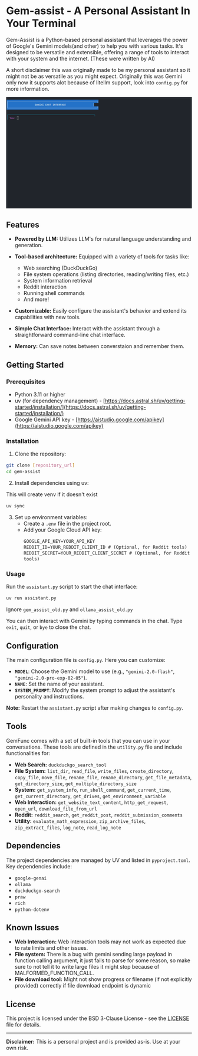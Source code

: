 # Gem-assist - A Personal Assistant In Your Terminal

Gem-Assist is a Python-based personal assistant that leverages the power of Google's Gemini models(and other) to help you with various tasks. It's designed to be versatile and extensible, offering a range of tools to interact with your system and the internet. (These were written by AI)

A short disclaimer this was originally made to be my personal assistant so it might not be as versatile as you might expect. Originally this was Gemini only now it supports alot because of litellm support, look into `config.py` for more information.

<p align="center">
  <img src="images/gem-assist-demo.gif" alt="Gem-Assist Demo" width="600"/>
</p>


## Features

*   **Powered by LLM:** Utilizes LLM's for natural language understanding and generation.

*   **Tool-based architecture:** Equipped with a variety of tools for tasks like:
    *   Web searching (DuckDuckGo)
    *   File system operations (listing directories, reading/writing files, etc.)
    *   System information retrieval
    *   Reddit interaction
    *   Running shell commands
    *   And more!
*   **Customizable:**  Easily configure the assistant's behavior and extend its capabilities with new tools.
*   **Simple Chat Interface:** Interact with the assistant through a straightforward command-line chat interface.
*   **Memory:** Can save notes between converstaion and remember them.

## Getting Started

### Prerequisites

*   Python 3.11 or higher
*   uv (for dependency management) - [https://docs.astral.sh/uv/getting-started/installation/](https://docs.astral.sh/uv/getting-started/installation/)
*   Google Gemini API key - [https://aistudio.google.com/apikey](https://aistudio.google.com/apikey)

### Installation

1.  Clone the repository:
```bash
git clone [repository_url]
cd gem-assist
```

2.  Install dependencies using uv:

This will create venv if it doesn't exist

```bash
uv sync
```

3.  Set up environment variables:
    *   Create a `.env` file in the project root.
    *   Add your Google Cloud API key:
        ```
        GOOGLE_API_KEY=YOUR_API_KEY
        REDDIT_ID=YOUR_REDDIT_CLIENT_ID # (Optional, for Reddit tools)
        REDDIT_SECRET=YOUR_REDDIT_CLIENT_SECRET # (Optional, for Reddit tools)
        ```

### Usage

Run the `assistant.py` script to start the chat interface:

```bash
uv run assistant.py
```

Ignore `gem_assist_old.py` and `ollama_assist_old.py`

You can then interact with Gemini by typing commands in the chat.  Type `exit`, `quit`, or `bye` to close the chat.

## Configuration

The main configuration file is `config.py`. Here you can customize:

*   **`MODEL`**:  Choose the Gemini model to use (e.g., `"gemini-2.0-flash"`, `"gemini-2.0-pro-exp-02-05"`).
*   **`NAME`**: Set the name of your assistant.
*   **`SYSTEM_PROMPT`**:  Modify the system prompt to adjust the assistant's personality and instructions.

**Note:**  Restart the `assistant.py` script after making changes to `config.py`.

## Tools

GemFunc comes with a set of built-in tools that you can use in your conversations.  These tools are defined in the `utility.py` file and include functionalities for:

*   **Web Search:** `duckduckgo_search_tool`
*   **File System:** `list_dir`, `read_file`, `write_files`, `create_directory`, `copy_file`, `move_file`, `rename_file`, `rename_directory`, `get_file_metadata`, `get_directory_size`, `get_multiple_directory_size`
*   **System:** `get_system_info`, `run_shell_command`, `get_current_time`, `get_current_directory`, `get_drives`, `get_environment_variable`
*   **Web Interaction:** `get_website_text_content`, `http_get_request`, `open_url`, `download_file_from_url`
*   **Reddit:** `reddit_search`, `get_reddit_post`, `reddit_submission_comments`
*   **Utility:** `evaluate_math_expression`, `zip_archive_files`, `zip_extract_files`, `log_note`, `read_log_note`

## Dependencies

The project dependencies are managed by UV and listed in `pyproject.toml`. Key dependencies include:

*   `google-genai`
*   `ollama`
*   `duckduckgo-search`
*   `praw`
*   `rich`
*   `python-dotenv`


## Known Issues

*   **Web Interaction:**  Web interaction tools may not work as expected due to rate limits and other issues.
*   **File system:** There is a bug with gemini sending large payload in function calling argument, it just fails to parse for some reason, so make sure to not tell it to write large files it might stop because of MALFORMED_FUNCTION_CALL.
*   **File download tool:** Might not show progress or filename (if not explicitly provided) correctly if file download endpoint is dynamic


## License

This project is licensed under the BSD 3-Clause License - see the [LICENSE](LICENSE) file for details.

---

**Disclaimer:** This is a personal project and is provided as-is. Use at your own risk.
